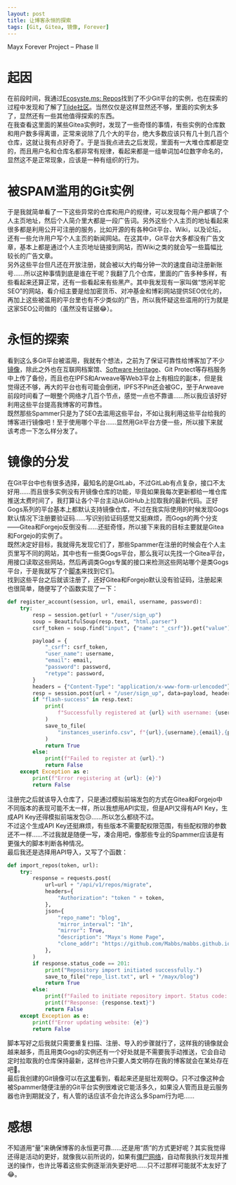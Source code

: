 ```yaml
---
layout: post
title: 让博客永恒的探索
tags: [Git, Gitea, 镜像, Forever]
---
```


  Mayx Forever Project – Phase II<!--more-->   

# 起因
  在前段时间，我通过[Ecosyste.ms: Repos](https://github.com/ecosyste-ms/repos)找到了不少Git平台的实例，也在探索的过程中发现和了解了[Tilde社区](/2025/08/10/tilde.html)。当然仅仅是这样显然还不够，里面的实例太多了，显然还有一些其他值得探索的东西。   
  在我查看这里面的某些Gitea实例时，发现了一些奇怪的事情，有些实例的仓库数和用户数多得离谱，正常来说除了几个大的平台，绝大多数应该只有几十到几百个仓库，这就让我有点好奇了。于是当我点进去之后发现，里面有一大堆仓库都是空的，而且用户名和仓库名都非常有规律，看起来都是一组单词加4位数字命名的，显然这不是正常现象，应该是一种有组织的行为。   

# 被SPAM滥用的Git实例
  于是我就简单看了一下这些异常的仓库和用户的规律，可以发现每个用户都填了个人主页地址，然后个人简介里大都是一段广告词。另外这些个人主页的地址看起来很多都是利用公开可注册的服务，比如开源的有各种Git平台、Wiki，以及论坛，还有一些允许用户写个人主页的新闻网站。在这其中，Git平台大多都没有广告文章，基本上都是通过个人主页地址链接到网站，而Wiki之类的就会写一些篇幅比较长的广告文章。   
  另外这些平台但凡还在开放注册，就会被以大约每分钟一次的速度自动注册新账号……所以这种事情到底是谁在干呢？我翻了几个仓库，里面的广告多种多样，有些看起来还算正常，还有一些看起来有些黑产。其中我发现有一家叫做“悠闲羊驼SEO”的网站，看介绍主要是给加密货币、对冲基金和博彩网站提供SEO优化的，再加上这些被滥用的平台里也有不少类似的广告，所以我怀疑这些滥用的行为就是这家SEO公司做的（虽然没有证据😂）。   

# 永恒的探索
  看到这么多Git平台被滥用，我就有个想法，之前为了保证可靠性给博客加了不少[镜像](/proxylist.html)，除此之外也在互联网档案馆、[Software Heritage](https://archive.softwareheritage.org/)、Git Protect等存档服务中上传了备份，而且也在IPFS和Arweave等Web3平台上有相应的副本，但是我觉得还不够，再大的平台也有可能会倒闭，IPFS不Pin还会被GC，至于Arweave前段时间看了一眼整个网络才几百个节点，感觉一点也不靠谱……所以我应该好好利用这些平台提高我博客的可靠性。   
  既然那些Spammer只是为了SEO去滥用这些平台，不如让我利用这些平台给我的博客进行镜像吧！至于使用哪个平台……显然用Git平台方便一些，所以接下来就该考虑一下怎么样分发了。   

# 镜像的分发
  在Git平台中也有很多选择，最知名的是GitLab，不过GitLab有点复杂，接口不太好用……而且很多实例没有开镜像仓库的功能，毕竟如果我每次更新都给一堆仓库推送太费时间了，我打算让各个平台主动从GitHub上拉取我的最新代码。正好Gogs系列的平台基本上都默认支持镜像仓库，不过在我实际使用的时候发现Gogs默认情况下注册要验证码……写识别验证码感觉又挺麻烦，而Gogs的两个分支——Gitea和Forgejo反倒没有……还挺奇怪，所以接下来我的目标主要就是Gitea和Forgejo的实例了。   
  既然决定好目标，我就得先发现它们了，那些Spammer在注册的时候会在个人主页里写不同的网站，其中也有一些类Gogs平台，那么我可以先找一个Gitea平台，用接口读取这些网站，然后再调类Gogs专属的接口来检测这些网站哪个是类Gogs平台，于是我就写了个[脚本](https://github.com/Mabbs/spam_gogs-like_scanner/blob/main/main.py)来找到它们。   
  找到这些平台之后就该注册了，还好Gitea和Forgejo默认没有验证码，注册起来也很简单，随便写了个函数实现了一下：   
```python
def register_account(session, url, email, username, password):
    try:
        resp = session.get(url + "/user/sign_up")
        soup = BeautifulSoup(resp.text, "html.parser")
        csrf_token = soup.find("input", {"name": "_csrf"}).get("value")

        payload = {
            "_csrf": csrf_token,
            "user_name": username,
            "email": email,
            "password": password,
            "retype": password,
        }
        headers = {"Content-Type": "application/x-www-form-urlencoded"}
        resp = session.post(url + "/user/sign_up", data=payload, headers=headers)
        if "flash-success" in resp.text:
            print(
                f"Successfully registered at {url} with username: {username}, email: {email}, password: {password}"
            )
            save_to_file(
                "instances_userinfo.csv", f"{url},{username},{email},{password}"
            )
            return True
        else:
            print(f"Failed to register at {url}.")
            return False
    except Exception as e:
        print(f"Error registering at {url}: {e}")
        return False
```
  注册完之后就该导入仓库了，只是通过模拟前端发包的方式在Gitea和Forgejo中不同版本的表现可能不太一样，所以我想用API实现，但是API又得有API Key，生成API Key还得模拟前端发包😥……所以怎么都绕不过。   
  不过这个生成API Key还挺麻烦，有些版本不需要配权限范围，有些配权限的参数还不一样……不过我就是随便一写，凑合用吧，像那些专业的Spammer应该是有更强大的脚本判断各种情况。   
  最后我还是选择用API导入，又写了个函数：   
```python
def import_repos(token, url):
    try:
        response = requests.post(
            url=url + "/api/v1/repos/migrate",
            headers={
                "Authorization": "token " + token,
            },
            json={
                "repo_name": "blog",
                "mirror_interval": "1h",
                "mirror": True,
                "description": "Mayx's Home Page",
                "clone_addr": "https://github.com/Mabbs/mabbs.github.io",
            },
        )
        if response.status_code == 201:
            print("Repository import initiated successfully.")
            save_to_file("repo_list.txt", url + "/mayx/blog")
            return True
        else:
            print(f"Failed to initiate repository import. Status code: {response.status_code}")
            print(f"Response: {response.text}")
            return False
    except Exception as e:
        print(f"Error updating website: {e}")
        return False
```
  脚本写好之后我就只需要重复扫描、注册、导入的步骤就行了，这样我的镜像就会越来越多，而且用类Gogs的实例还有一个好处就是不需要我手动推送，它会自动定时拉取我的仓库保持最新，这样也许只要人类文明存在我的博客就会在某处存在吧🤣。   
  最后我创建的Git镜像可以在[这里](/other_repo_list.html)看到，看起来还是挺壮观啊😋。只不过像这种会被Spammer随便注册的Git平台实例很难说它能活多久，如果没人管而且是云服务器也许到期就没了，有人管的话应该不会允许这么多Spam行为吧……   

# 感想
  不知道用“量”来确保博客的永恒更可靠……还是用“质”的方式更好呢？其实我觉得还得是活动的更好，就像我以前所说的，如果有[僵尸网络](/2024/11/02/trojan.html#%E6%84%9F%E6%83%B3)，自动帮我执行发现并推送的操作，也许比等着这些实例逐渐消失更好吧……只不过那样可能就不太友好了😂。